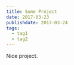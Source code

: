```yaml
---
title: Some Project
date: 2017-03-23
publishdate: 2017-03-24
tags:
  - tag1
  - tag2
---
```


Nice project.